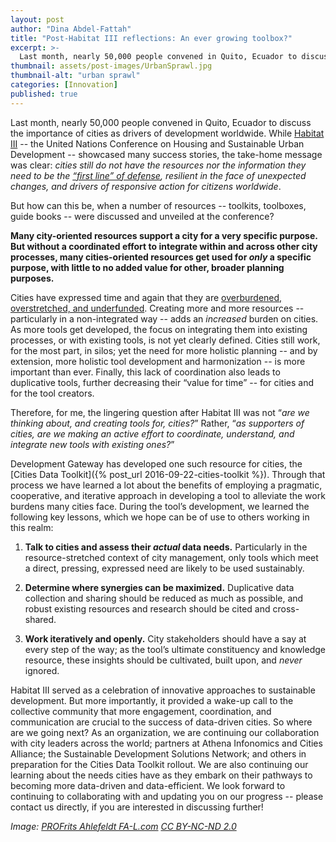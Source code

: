 ```yaml
---
layout: post
author: "Dina Abdel-Fattah"
title: "Post-Habitat III reflections: An ever growing toolbox?" 
excerpt: >-
  Last month, nearly 50,000 people convened in Quito, Ecuador to discuss the importance of cities as drivers of development worldwide. While Habitat III -- the United Nations Conference on Housing and Sustainable Urban Development -- showcased many success stories, the take-home message was clear...
thumbnail: assets/post-images/UrbanSprawl.jpg
thumbnail-alt: "urban sprawl"
categories: [Innovation]
published: true
---
```


Last month, nearly 50,000 people convened in Quito, Ecuador to discuss the importance of cities as drivers of development worldwide. While [Habitat III](https://habitat3.org) -- the United Nations Conference on Housing and Sustainable Urban Development -- showcased many success stories, the take-home message was clear: *cities still do not have the resources nor the information they need to be the [“first line” of defense](http://uli.org/wp-content/uploads/ULI-Documents/BuildingtheResilientCity.pdf), resilient in the face of unexpected changes, and drivers of responsive action for citizens worldwide*. 

But how can this be, when a number of resources -- toolkits, toolboxes, guide books -- were discussed and unveiled at the conference? 

**Many city-oriented resources support a city for a very specific purpose. But without a coordinated effort to integrate within and across other city processes, many cities-oriented resources get used for *only* a specific purpose, with little to no added value for other, broader planning purposes.**

Cities have expressed time and again that they are [overburdened, overstretched, and underfunded](https://www.devfinance.net/secondary-cities-overburdened-under-financed/). Creating more and more resources -- particularly in a non-integrated way -- adds an *increased* burden on cities. As more tools get developed, the focus on integrating them into existing processes, or with existing tools, is not yet clearly defined. Cities still work, for the most part, in silos; yet the need for more holistic planning -- and by extension, more holistic tool development and harmonization -- is more important than ever. Finally, this lack of coordination also leads to duplicative tools, further decreasing their “value for time” -- for cities and for the tool creators. 

Therefore, for me, the lingering question after Habitat III was not “*are we thinking about, and creating tools for, cities?*” Rather, “*as supporters of cities, are we making an active effort to coordinate, understand, and integrate new tools with existing ones?*”

Development Gateway has developed one such resource for cities, the [Cities Data Toolkit]({% post_url 2016-09-22-cities-toolkit %}). Through that process we have learned a lot about the benefits of employing a pragmatic, cooperative, and iterative approach in developing a tool to alleviate the work burdens many cities face. During the tool’s development, we learned the following key lessons, which we hope can be of use to others working in this realm:

1. **Talk to cities and assess their *actual* data needs.** Particularly in the resource-stretched context of city management, only tools which meet a direct, pressing, expressed need are likely to be used sustainably. 

2. **Determine where synergies can be maximized.** Duplicative data collection and sharing should be reduced as much as possible, and robust existing resources and research should be cited and cross-shared.

3. **Work iteratively and openly.** City stakeholders should have a say at every step of the way; as the tool’s ultimate constituency and knowledge resource, these insights should be cultivated, built upon, and *never* ignored.

Habitat III served as a celebration of innovative approaches to sustainable development. But more importantly, it provided a wake-up call to the collective community that more engagement, coordination, and communication are crucial to the success of data-driven cities. So where are we going next? As an organization, we are continuing our collaboration with city leaders across the world; partners at Athena Infonomics and Cities Alliance; the Sustainable Development Solutions Network; and others in preparation for the Cities Data Toolkit rollout. We are also continuing our learning about the needs cities have as they embark on their pathways to becoming more data-driven and data-efficient. We look forward to continuing to collaborating with and updating you on our progress -- please contact us directly, if you are interested in discussing further!

*Image: [PROFrits Ahlefeldt FA-L.com](https://www.flickr.com/photos/hikingartist/8551983771/) [CC BY-NC-ND 2.0](https://creativecommons.org/licenses/by-nc-nd/2.0/)*
